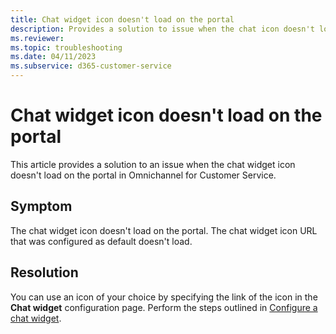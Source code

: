 ```yaml
---
title: Chat widget icon doesn't load on the portal
description: Provides a solution to issue when the chat icon doesn't load on the portal in Dynamics 365 Omnichannel for Customer Service.
ms.reviewer: 
ms.topic: troubleshooting
ms.date: 04/11/2023
ms.subservice: d365-customer-service
---
```


# Chat widget icon doesn't load on the portal

This article provides a solution to an issue when the chat widget icon doesn't load on the portal in Omnichannel for Customer Service.

## Symptom

The chat widget icon doesn't load on the portal. The chat widget icon URL that was configured as default doesn't load.

## Resolution

You can use an icon of your choice by specifying the link of the icon in the **Chat widget** configuration page. Perform the steps outlined in [Configure a chat widget](add-chat-widget.md#configure-a-chat-widget).
